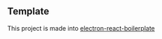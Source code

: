 ## Template

This project is made into [electron-react-boilerplate](https://github.com/electron-react-boilerplate/electron-react-boilerplate)
